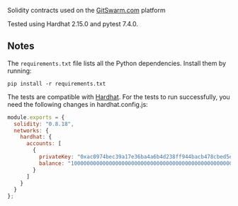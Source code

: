 Solidity contracts used on the [GitSwarm.com](https://gitswarm.com/) platform

Tested using Hardhat 2.15.0 and pytest 7.4.0.

## Notes
The `requirements.txt` file lists all the Python dependencies. Install them by running:

```pip install -r requirements.txt```

The tests are compatible with [Hardhat](https://hardhat.org/hardhat-runner/docs/getting-started#installation).
For the tests to run successfully, you need the following changes in hardhat.config.js:

```javascript
module.exports = {
  solidity: "0.8.18",
  networks: {
    hardhat: {
      accounts: [
        {
          privateKey: "0xac0974bec39a17e36ba4a6b4d238ff944bacb478cbed5efcae784d7bf4f2ff80",
          balance: "10000000000000000000000000000000000000000000000000000000"
        }
      ]
    }
  }
};
```